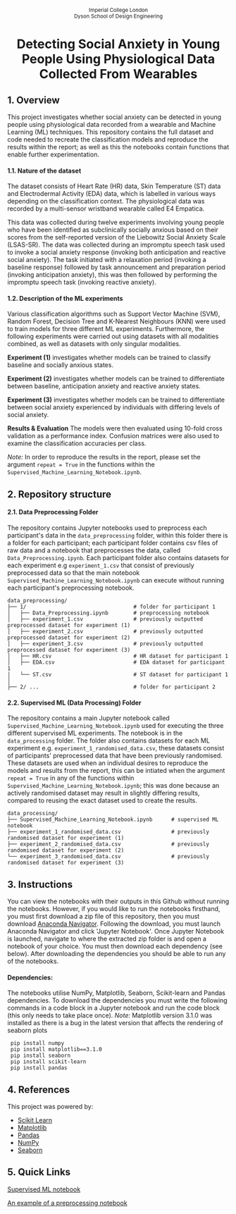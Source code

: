 <p align="center">
	<sub>Imperial College London<br>Dyson School of Design Engineering</sub>
</p>
<h1 align="center">
Detecting Social Anxiety in Young People Using Physiological Data Collected From Wearables
</h1>


## 1. Overview

This project investigates whether social anxiety can be detected in young people using physiological data recorded from a wearable and Machine Learning (ML) techniques. This repository contains the full dataset and code needed to recreate the classification models and reproduce the results within the report; as well as this the notebooks contain functions that enable further experimentation.

#### 1.1. Nature of the dataset

The dataset consists of Heart Rate (HR) data, Skin Temperature (ST) data and Electrodermal Activity (EDA) data, which is labelled in various ways depending on the classification context. The physiological data was recorded by a multi-sensor wristband wearable called E4 Empatica.

This data was collected during twelve experiments involving young people who have been identified as subclinically socially anxious based on their scores from the self-reported version of the Liebowitz Social Anxiety Scale (LSAS-SR). The data was collected during an impromptu speech task used to invoke a social anxiety response (invoking both anticipation and reactive social anxiety). The task initiated with a relaxation period (invoking a baseline response) followed by task announcement and preparation period (invoking anticipation anxiety), this was then followed by performing the impromptu speech task (invoking reactive anxiety).

#### 1.2. Description of the ML experiments

Various classification algorithms such as Support Vector Machine (SVM), Random Forest, Decision Tree and K-Nearest Neighbours (KNN) were used to train models for three different ML experiments. Furthermore, the following experiments were carried out using datasets with all modalities combined, as well as datasets with only singular modalities.

__Experiment (1)__ investigates whether models can be trained to classify baseline and socially anxious states.

__Experiment (2)__ investigates whether models can be trained to differentiate between baseline, anticipation anxiety and reactive anxiety states.

__Experiment (3)__ investigates whether models can be trained to differentiate between social anxiety experienced by individuals with differing levels of social anxiety.

__Results & Evaluation__ The models were then evaluated using 10-fold cross validation as a performance index. Confusion matrices were also used to examine the classification accuracies per class.

_Note:_ In order to reproduce the results in the report, please set the argument `repeat = True` in the functions within the `Supervised_Machine_Learning_Notebook.ipynb`.


## 2. Repository structure

#### 2.1. Data Preprocessing Folder

The repository contains Jupyter notebooks used to preprocess each participant's data in the `data_preprocessing` folder, within this folder there is a folder for each participant; each participant folder contains csv files of raw data and a notebook that preprocesses the data, called `Data_Preprocessing.ipynb`. Each participant folder also contains datasets for each experiment e.g `experiment_1.csv` that consist of previously preprocessed data so that the main notebook `Supervised_Machine_Learning_Notebook.ipynb` can execute without running each participant's preprocessing notebook.

```
data_preprocessing/
├── 1/                                  # folder for participant 1
│   ├── Data_Preprocessing.ipynb        # preprocessing notebook
│   ├── experiment_1.csv                # previously outputted preprocessed dataset for experiment (1)
│   ├── experiment_2.csv                # previously outputted preprocessed dataset for experiment (2)
│   ├── experiment_3.csv                # previously outputted preprocessed dataset for experiment (3)
│   ├── HR.csv                          # HR dataset for participant 1
│   ├── EDA.csv                         # EDA dataset for participant 1
│   └── ST.csv                          # ST dataset for participant 1
│
├── 2/ ...                              # folder for participant 2
```

#### 2.2. Supervised ML (Data Processing) Folder

The repository contains a main Jupyter notebook called `Supervised_Machine_Learning_Notebook.ipynb` used for executing the three different supervised ML experiments. The notebook is in the `data_processing` folder. The folder also contains datasets for each ML experiment e.g. `experiment_1_randomised_data.csv`, these datasets consist of participants' preprocessed data that have been previously randomised. These datasets are used when an individual desires to reproduce the models and results from the report, this can be intiated when the argument `repeat = True` in any of the functions within `Supervised_Machine_Learning_Notebook.ipynb`; this was done because an actively randomised dataset may result in slightly differing results, compared to reusing the exact dataset used to create the results.
```
data_processing/                                  
├── Supervised_Machine_Learning_Notebook.ipynb      # supervised ML notebook
├── experiment_1_randomised_data.csv                # previously randomised dataset for experiment (1)
├── experiment_2_randomised_data.csv                # previously randomised dataset for experiment (2)
└── experiment_3_randomised_data.csv                # previously randomised dataset for experiment (3)   
```

## 3. Instructions

You can view the notebooks with their outputs in this Github without running the notebooks. However, if you would like to run the notebooks firsthand, you must first download a zip file of this repository, then you must download [Anaconda Navigator](https://docs.anaconda.com/anaconda/install/). Following the download, you must launch Anaconda Navigator and click 'Jupyter Notebook'. Once Jupyter Notebook is launched, navigate to where the extracted zip folder is and open a notebook of your choice. You must then download each dependency (see below). After downloading the dependencies you should be able to run any of the notebooks.

#### Dependencies: 
The notebooks utilise NumPy, Matplotlib, Seaborn, Scikit-learn and Pandas dependencies. To download the dependencies you must write the following commands in a code block in a Jupyter notebook and run the code block (this only needs to take place once). _Note:_ Matplotlib version 3.1.0 was installed as there is a bug in the latest version that affects the rendering of seaborn plots

```
 pip install numpy
 pip install matplotlib==3.1.0
 pip install seaborn
 pip install scikit-learn
 pip install pandas
```
## 4. References

This project was powered by:

- [Scikit Learn](https://scikit-learn.org/stable/)
- [Matplotlib](https://matplotlib.org/)
- [Pandas](https://pandas.pydata.org/)
- [NumPy](https://numpy.org/)
- [Seaborn](https://seaborn.pydata.org/)

## 5. Quick Links 

<p align="left">
	<a href="https://github.com/rs2416/Predicting_Social_Anxiety/blob/master/data_processing/Supervised_Machine_Learning_Notebook.ipynb">Supervised ML notebook</a>
</p>
<p align="left">
	<a href="https://github.com/rs2416/Predicting_Social_Anxiety/blob/master/data_preprocessing/1/Data_Preprocessing_Notebook.ipynb" target="_blank">An example of a preprocessing notebook</a>
</p>

